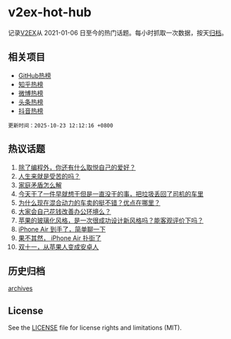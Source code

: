 # v2ex-hot-hub

 记录[V2EX](https://www.v2ex.com/)从 2021-01-06 日至今的热门话题。每小时抓取一次数据，按天[归档](archives)。
 
 ## 相关项目

- [GitHub热榜](https://github.com/snaildev/github-hot-hub)
- [知乎热榜](https://github.com/snaildev/zhihu-hot-hub)
- [微博热榜](https://github.com/snaildev/weibo-hot-hub)
- [头条热榜](https://github.com/snaildev/toutiao-hot-hub)
- [抖音热榜](https://github.com/snaildev/douyin-hot-hub)


 `更新时间：2025-10-23 12:12:16 +0800`

## 热议话题

1. [除了编程外，你还有什么取悦自己的爱好？](https://www.v2ex.com/t/1167646)
1. [人生来就是受苦的吗？](https://www.v2ex.com/t/1167741)
1. [家庭矛盾怎么解](https://www.v2ex.com/t/1167633)
1. [今天干了一件早就想干但是一直没干的事，把垃圾丢回了司机的车里](https://www.v2ex.com/t/1167746)
1. [为什么现在混合动力的车卖的挺不错？优点在哪里？](https://www.v2ex.com/t/1167696)
1. [大家会自己花钱改善办公环境么？](https://www.v2ex.com/t/1167605)
1. [苹果的玻璃化风格，是一次很成功设计新风格吗？能客观评价下吗？](https://www.v2ex.com/t/1167680)
1. [iPhone Air 到手了，简单聊一下](https://www.v2ex.com/t/1167576)
1. [果不其然， iPhone Air 扑街了](https://www.v2ex.com/t/1167722)
1. [双十一，从苹果人变成安卓人](https://www.v2ex.com/t/1167757)

## 历史归档

[archives](archives)

## License

See the [LICENSE](LICENSE) file for license rights and limitations (MIT).
